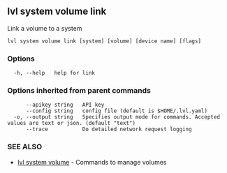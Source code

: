 ## lvl system volume link

Link a volume to a system

```
lvl system volume link [system] [volume] [device name] [flags]
```

### Options

```
  -h, --help   help for link
```

### Options inherited from parent commands

```
      --apikey string   API key
      --config string   config file (default is $HOME/.lvl.yaml)
  -o, --output string   Specifies output mode for commands. Accepted values are text or json. (default "text")
      --trace           Do detailed network request logging
```

### SEE ALSO

* [lvl system volume](lvl_system_volume.md)	 - Commands to manage volumes


